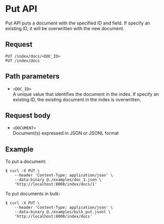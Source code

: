 # Put API

Put API puts a document with the specified ID and field. If specify an existing ID, it will be overwritten with the new document.

## Request

```text
PUT /index/docs/<DOC_ID>
PUT /index/docs
```

## Path parameters

- `<DOC_ID>`  
A unique value that identifies the document in the index. If specify an existing ID, the existing document in the index is overwritten.

## Request body

- `<DOCUMENT>`  
Document(s) expressed in JSON or JSONL format

## Example

To put a document:

```text
$ curl -X PUT \
    --header 'Content-Type: application/json' \
    --data-binary @./examples/doc_1.json \
    'http://localhost:8000/index/docs/1'
```

To put documents in bulk:

```text
$ curl -X PUT \
    --header 'Content-Type: application/json' \
    --data-binary @./examples/bulk_put.jsonl \
    'http://localhost:8000/index/docs'
```
